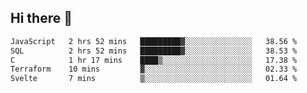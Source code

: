 ## Hi there 👋

<!--START_SECTION:waka-->

```txt
JavaScript   2 hrs 52 mins   █████████▓░░░░░░░░░░░░░░░   38.56 %
SQL          2 hrs 52 mins   █████████▓░░░░░░░░░░░░░░░   38.53 %
C            1 hr 17 mins    ████▒░░░░░░░░░░░░░░░░░░░░   17.38 %
Terraform    10 mins         ▓░░░░░░░░░░░░░░░░░░░░░░░░   02.33 %
Svelte       7 mins          ▒░░░░░░░░░░░░░░░░░░░░░░░░   01.64 %
```

<!--END_SECTION:waka-->

<!--
**taylor475/taylor475** is a ✨ _special_ ✨ repository because its `README.md` (this file) appears on your GitHub profile.

Here are some ideas to get you started:

- 🔭 I’m currently working on ...
- 🌱 I’m currently learning ...
- 👯 I’m looking to collaborate on ...
- 🤔 I’m looking for help with ...
- 💬 Ask me about ...
- 📫 How to reach me: ...
- 😄 Pronouns: ...
- ⚡ Fun fact: ...
-->
